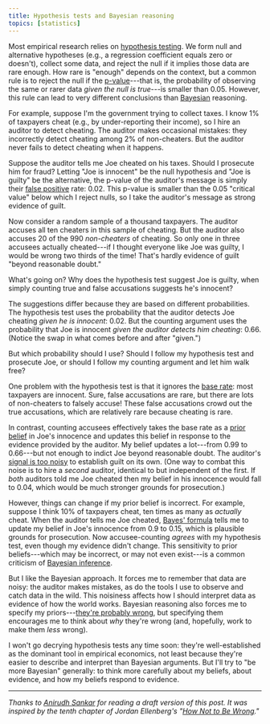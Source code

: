 ```yaml
---
title: Hypothesis tests and Bayesian reasoning
topics: [statistics]
---
```


Most empirical research relies on [hypothesis testing](https://en.wikipedia.org/wiki/Statistical_hypothesis_testing).
We form null and alternative hypotheses (e.g., a regression coefficient equals zero or doesn't), collect some data, and reject the null if it implies those data are rare enough.
How rare is "enough" depends on the context, but a common rule is to reject the null if the [p-value](https://en.wikipedia.org/wiki/P-value)---that is, the probability of observing the same or rarer data *given the null is true*---is smaller than 0.05.
However, this rule can lead to very different conclusions than [Bayesian](https://en.wikipedia.org/wiki/Bayes%27_theorem) reasoning.

For example, suppose I'm the government trying to collect taxes.
I know 1% of taxpayers cheat (e.g., by under-reporting their income), so I hire an auditor to detect cheating.
The auditor makes occasional mistakes: they incorrectly detect cheating among 2% of non-cheaters.
But the auditor never fails to detect cheating when it happens.

Suppose the auditor tells me Joe cheated on his taxes.
Should I prosecute him for fraud?
Letting "Joe is innocent" be the null hypothesis and "Joe is guilty" be the alternative, the p-value of the auditor's message is simply their [false positive](https://en.wikipedia.org/wiki/False_positives_and_false_negatives) rate: 0.02.
This p-value is smaller than the 0.05 "critical value" below which I reject nulls, so I take the auditor's message as strong evidence of guilt.

Now consider a random sample of a thousand taxpayers.
The auditor accuses all ten cheaters in this sample of cheating.
But the auditor also accuses 20 of the 990 *non-cheaters* of cheating.
So only one in three accusees actually cheated---if I thought everyone like Joe was guilty, I would be wrong two thirds of the time!
That's hardly evidence of guilt "beyond reasonable doubt."

What's going on?
Why does the hypothesis test suggest Joe is guilty, when simply counting true and false accusations suggests he's innocent?

The suggestions differ because they are based on different probabilities.
The hypothesis test uses the probability that the auditor detects Joe cheating *given he is innocent*: 0.02.
But the counting argument uses the probability that Joe is innocent *given the auditor detects him cheating*: 0.66.
(Notice the swap in what comes before and after "given.")

But which probability should I use?
Should I follow my hypothesis test and prosecute Joe, or should I follow my counting argument and let him walk free?

One problem with the hypothesis test is that it ignores the [base rate](https://en.wikipedia.org/wiki/Base_rate): most taxpayers are innocent.
Sure, false accusations are rare, but there are lots of non-cheaters to falsely accuse!
These false accusations crowd out the true accusations, which are relatively rare because cheating is rare.

In contrast, counting accusees effectively takes the base rate as a [prior belief](https://en.wikipedia.org/wiki/Prior_probability) in Joe's innocence and updates this belief in response to the evidence provided by the auditor.
My belief updates a lot---from 0.99 to 0.66---but not enough to indict Joe beyond reasonable doubt.
The auditor's [signal is too noisy](/blog/learning-noisy-signals/) to establish guilt on its own.
(One way to combat this noise is to hire a *second* auditor, identical to but independent of the first.
If *both* auditors told me Joe cheated then my belief in his innocence would fall to 0.04, which would be much stronger grounds for prosecution.)

However, things can change if my prior belief is incorrect.
For example, suppose I think 10% of taxpayers cheat, ten times as many as *actually* cheat.
When the auditor tells me Joe cheated, [Bayes' formula](https://en.wikipedia.org/wiki/Bayes%27_theorem) tells me to update my belief in Joe's innocence from 0.9 to 0.15, which is plausible grounds for prosecution.
Now accusee-counting *agrees* with my hypothesis test, even though my evidence didn't change.
This sensitivity to prior beliefs---which may be incorrect, or may not even exist---is a common criticism of [Bayesian inference](https://en.wikipedia.org/wiki/Bayesian_inference).

But I like the Bayesian approach.
It forces me to remember that data are noisy: the auditor makes mistakes, as do the tools I use to observe and catch data in the wild.
This noisiness affects how I should interpret data as evidence of how the world works.
Bayesian reasoning also forces me to specify my priors---[they're probably wrong](/blog/lessons-dave-mare/#have-weak-priors-and-strong-nulls), but specifying them encourages me to think about *why* they're wrong (and, hopefully, work to make them *less* wrong).

I won't go decrying hypothesis tests any time soon: they're well-established as the dominant tool in empirical economics, not least because they're easier to describe and interpret than Bayesian arguments.
But I'll try to "be more Bayesian" generally: to think more carefully about my beliefs, about evidence, and how my beliefs respond to evidence.

---

*Thanks to [Anirudh Sankar](https://sites.google.com/view/anirudh-sankar) for reading a draft version of this post.
It was inspired by the tenth chapter of Jordan Ellenberg's "[How Not to Be Wrong](http://www.jordanellenberg.com/book/how-not-to-be-wrong/)."*
